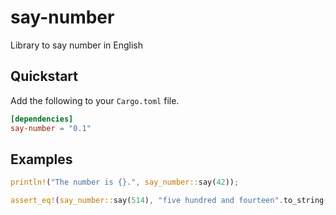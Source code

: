 # say-number
Library to say number in English

## Quickstart

Add the following to your `Cargo.toml` file.

```toml
[dependencies]
say-number = "0.1"
```

## Examples

```rust
println!("The number is {}.", say_number::say(42));

assert_eq!(say_number::say(514), "five hundred and fourteen".to_string());
```
